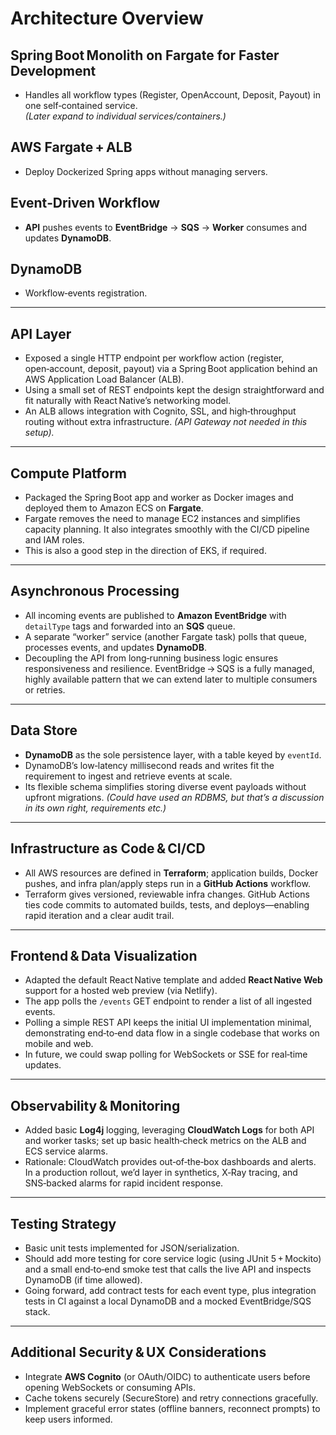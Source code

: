 # Architecture Overview

## Spring Boot Monolith on Fargate for Faster Development
* Handles all workflow types (Register, OpenAccount, Deposit, Payout) in one self‑contained service.  
  *(Later expand to individual services/containers.)*

## AWS Fargate + ALB
* Deploy Dockerized Spring apps without managing servers.

## Event‑Driven Workflow
* **API** pushes events to **EventBridge** → **SQS** → **Worker** consumes and updates **DynamoDB**.

## DynamoDB
* Workflow‑events registration.

---

## API Layer

* Exposed a single HTTP endpoint per workflow action (register, open‑account, deposit, payout) via a Spring Boot application behind an AWS Application Load Balancer (ALB).
* Using a small set of REST endpoints kept the design straightforward and fit naturally with React Native’s networking model.
* An ALB allows integration with Cognito, SSL, and high‑throughput routing without extra infrastructure. *(API Gateway not needed in this setup).*

---

## Compute Platform

* Packaged the Spring Boot app and worker as Docker images and deployed them to Amazon ECS on **Fargate**.
* Fargate removes the need to manage EC2 instances and simplifies capacity planning. It also integrates smoothly with the CI/CD pipeline and IAM roles.
* This is also a good step in the direction of EKS, if required.

---

## Asynchronous Processing

* All incoming events are published to **Amazon EventBridge** with `detailType` tags and forwarded into an **SQS** queue.
* A separate “worker” service (another Fargate task) polls that queue, processes events, and updates **DynamoDB**.
* Decoupling the API from long‑running business logic ensures responsiveness and resilience. EventBridge → SQS is a fully managed, highly available pattern that we can extend later to multiple consumers or retries.

---

## Data Store

* **DynamoDB** as the sole persistence layer, with a table keyed by `eventId`.
* DynamoDB’s low‑latency millisecond reads and writes fit the requirement to ingest and retrieve events at scale.
* Its flexible schema simplifies storing diverse event payloads without upfront migrations. *(Could have used an RDBMS, but that’s a discussion in its own right, requirements etc.)*

---

## Infrastructure as Code & CI/CD

* All AWS resources are defined in **Terraform**; application builds, Docker pushes, and infra plan/apply steps run in a **GitHub Actions** workflow.
* Terraform gives versioned, reviewable infra changes. GitHub Actions ties code commits to automated builds, tests, and deploys—enabling rapid iteration and a clear audit trail.

---

## Frontend & Data Visualization

* Adapted the default React Native template and added **React Native Web** support for a hosted web preview (via Netlify).
* The app polls the `/events` GET endpoint to render a list of all ingested events.
* Polling a simple REST API keeps the initial UI implementation minimal, demonstrating end‑to‑end data flow in a single codebase that works on mobile and web.
* In future, we could swap polling for WebSockets or SSE for real‑time updates.

---

## Observability & Monitoring

* Added basic **Log4j** logging, leveraging **CloudWatch Logs** for both API and worker tasks; set up basic health‑check metrics on the ALB and ECS service alarms.
* Rationale: CloudWatch provides out‑of‑the‑box dashboards and alerts. In a production rollout, we’d layer in synthetics, X‑Ray tracing, and SNS‑backed alarms for rapid incident response.

---

## Testing Strategy

* Basic unit tests implemented for JSON/serialization.
* Should add more testing for core service logic (using JUnit 5 + Mockito) and a small end‑to‑end smoke test that calls the live API and inspects DynamoDB (if time allowed).
* Going forward, add contract tests for each event type, plus integration tests in CI against a local DynamoDB and a mocked EventBridge/SQS stack.

---

## Additional Security & UX Considerations

* Integrate **AWS Cognito** (or OAuth/OIDC) to authenticate users before opening WebSockets or consuming APIs.
* Cache tokens securely (SecureStore) and retry connections gracefully.
* Implement graceful error states (offline banners, reconnect prompts) to keep users informed.
